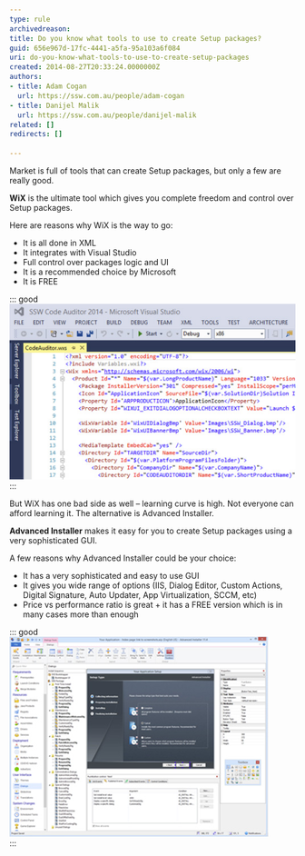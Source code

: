 ```yaml
---
type: rule
archivedreason: 
title: Do you know what tools to use to create Setup packages?
guid: 656e967d-17fc-4441-a5fa-95a103a6f084
uri: do-you-know-what-tools-to-use-to-create-setup-packages
created: 2014-08-27T20:33:24.0000000Z
authors:
- title: Adam Cogan
  url: https://ssw.com.au/people/adam-cogan
- title: Danijel Malik
  url: https://ssw.com.au/people/danijel-malik
related: []
redirects: []

---
```


Market is full of tools that can create Setup packages, but only a few are really good.

<!--endintro-->

**WiX** is the ultimate tool which gives you complete freedom and control over Setup packages.

Here are reasons why WiX is the way to go:

* It is all done in XML
* It integrates with Visual Studio
* Full control over packages logic and UI
* It is a recommended choice by Microsoft
* It is FREE


::: good  
![Figure: Good Example - WiX Installer for Code Auditor](setup-packages-tool.jpg)  
:::  

But WiX has one bad side as well – learning curve is high. Not everyone can afford learning it. The alternative is Advanced Installer.

**Advanced Installer** makes it easy for you to create Setup packages using a very sophisticated GUI.

A few reasons why Advanced Installer could be your choice:

* It has a very sophisticated and easy to use GUI
* It gives you wide range of options (IIS, Dialog Editor, Custom Actions, Digital Signature, Auto Updater, App Virtualization, SCCM, etc)
* Price vs performance ratio is great + it has a FREE version which is in many cases more than enough


::: good  
![Figure: Good Example - Advanced Installer](advanced-installer.jpg)  
:::
